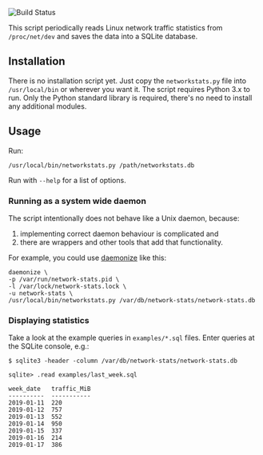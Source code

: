 ![Build Status][build-badge]

[build-badge]: https://github.com/pawel-slowik/network-stats/workflows/tests/badge.svg

This script periodically reads Linux network traffic statistics from
`/proc/net/dev` and saves the data into a SQLite database.

## Installation

There is no installation script yet. Just copy the `networkstats.py` file into
`/usr/local/bin` or wherever you want it. The script requires Python 3.x to run.
Only the Python standard library is required, there's no need to install any
additional modules.

## Usage

Run:

	/usr/local/bin/networkstats.py /path/networkstats.db

Run with `--help` for a list of options.

### Running as a system wide daemon

The script intentionally does not behave like a Unix daemon, because:

1. implementing correct daemon behaviour is complicated and
2. there are wrappers and other tools that add that functionality.

For example, you could use [daemonize](http://software.clapper.org/daemonize/)
like this:

	daemonize \
	-p /var/run/network-stats.pid \
	-l /var/lock/network-stats.lock \
	-u network-stats \
	/usr/local/bin/networkstats.py /var/db/network-stats/network-stats.db

### Displaying statistics

Take a look at the example queries in `examples/*.sql` files. Enter queries at
the SQLite console, e.g.:

	$ sqlite3 -header -column /var/db/network-stats/network-stats.db

	sqlite> .read examples/last_week.sql

	week_date   traffic_MiB
	----------  -----------
	2019-01-11  220
	2019-01-12  757
	2019-01-13  552
	2019-01-14  950
	2019-01-15  337
	2019-01-16  214
	2019-01-17  386
